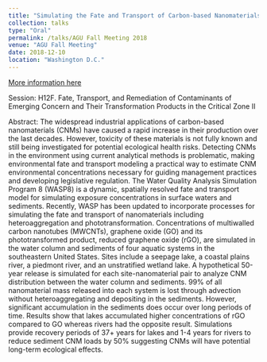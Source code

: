```yaml
---
title: "Simulating the Fate and Transport of Carbon-based Nanomaterials Across Different Aquatic Ecosystems"
collection: talks
type: "Oral"
permalink: /talks/AGU Fall Meeting 2018
venue: "AGU Fall Meeting"
date: 2018-12-10
location: "Washington D.C."
---
```





[More information here](https://agu.confex.com/agu/fm18/prelim.cgi/Session/62407)

Session: H12F. Fate, Transport, and Remediation of Contaminants of Emerging Concern and Their Transformation Products in the Critical Zone II

Abstract:
The widespread industrial applications of carbon-based nanomaterials (CNMs) have caused a rapid increase in their production over the last decades. However, toxicity of these materials is not fully known and still being investigated for potential ecological health risks. Detecting CNMs in the environment using current analytical methods is problematic, making environmental fate and transport modeling a practical way to estimate CNM environmental concentrations necessary for guiding management practices and developing legislative regulation. The Water Quality Analysis Simulation Program 8 (WASP8) is a dynamic, spatially resolved fate and transport model for simulating exposure concentrations in surface waters and sediments. Recently, WASP has been updated to incorporate processes for simulating the fate and transport of nanomaterials including heteroaggregation and phototransformation. Concentrations of multiwalled carbon nanotubes (MWCNTs), graphene oxide (GO) and its phototransformed product, reduced graphene oxide (rGO), are simulated in the water column and sediments of four aquatic systems in the southeastern United States. Sites include a seepage lake, a coastal plains river, a piedmont river, and an unstratified wetland lake. A hypothetical 50-year release is simulated for each site-nanomaterial pair to analyze CNM distribution between the water column and sediments. 99% of all nanomaterial mass released into each system is lost through advection without heteroaggregating and depositing in the sediments. However, significant accumulation in the sediments does occur over long periods of time. Results show that lakes accumulated higher concentrations of rGO compared to GO whereas rivers had the opposite result. Simulations provide recovery periods of 37+ years for lakes and 1-4 years for rivers to reduce sediment CNM loads by 50% suggesting CNMs will have potential long-term ecological effects.
